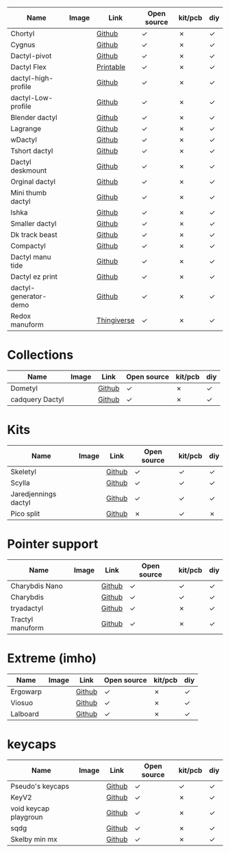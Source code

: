 | Name | Image | Link | Open source | kit/pcb | diy |
|------|-------|------|-------------|---------|--------------|
| Chortyl| ![]()|[Github](https://github.com/jdart/chortyl)| &check; | &#10007; | &check; |
| Cygnus |![]()|[Github](https://github.com/juhakaup/keyboards/tree/main/Cygnus%20v0.5)|&check; | &#10007; | &check; |
| Dactyl-pivot |![]()|[Github](https://github.com/chenfucn/dactyl-pivot)|&check; | &#10007; | &check; |
| Dactyl Flex |![]()|[Printable](https://www.printables.com/model/102789-dactyl-flex-w-threaded-tenting)|&check; | &#10007; | &check; |
| dactyl-high-profile |![]()|[Github](https://github.com/JPricey/dactyl-high-profile )|&check; | &#10007; | &check; |
| dactyl-Low-profile |![]()|[Github](https://github.com/omurovec/dactyl-high-profile)|&check; | &#10007; | &check; |
| Blender dactyl |![]()|[Github](https://github.com/SeanGilroy/blender-dactyl-keyboard)|&check; | &#10007; | &check; |
| Lagrange |![]()|[Github](https://github.com/dpapavas/lagrange-keyboard)|&check; | &#10007; | &check; |
| wDactyl |![]()|[Github](https://github.com/wlard/keyboards/tree/main/wDactyl%20-%20large)|&check; | &#10007; | &check; |
| Tshort dactyl |![]()|[Github](https://github.com/tshort/dactyl-keyboard)|&check; | &#10007; | &check; |
| Dactyl deskmount |![]()|[Github](https://github.com/nickcoutsos/dactyl-deskmount)|&check; | &#10007; | &check; |
| Orginal dactyl |![]()|[Github](https://github.com/adereth/dactyl-keyboard)|&check; | &#10007; | &check; |
| Mini thumb dactyl |![]()|[Github](https://github.com/aleung/mini-thumb-dactyl-keyboard)|&check; | &#10007; | &check; |
| Ishka |![]()|[Github](https://github.com/BrokenFlows/Ishka)|&check; | &#10007; | &check; |
| Smaller dactyl |![]()|[Github](https://github.com/tleytek/Smaller-Dactyl)|&check; | &#10007; | &check; |
| Dk track beast |![]()|[Github](https://github.com/davekincade/dactyl-manuform-mini-keyboard/tree/dk-track-beast)|&check; | &#10007; | &check; |
| Compactyl |![]()|[Github](https://github.com/dereknheiley/compactyl)|&check; | &#10007; | &check; |
| Dactyl manu tide |![]()|[Github](https://github.com/Kravchenko32/dactyl-manu-tide)|&check; | &#10007; | &check; |
| Dactyl ez print |![]()|[Github](https://github.com/ramonimbao/dactyl-ez2print)|&check; | &#10007; | &check; |
| dactyl-generator-demo |![]()|[Github](https://github.com/yejianfengblue/dactyl-generator-demo)|&check; | &#10007; | &check; |
| Redox manuform |![]()|[Thingiverse](https://www.thingiverse.com/thing:3503380)|&check; | &#10007; | &check; |

# Collections
| Name | Image | Link | Open source | kit/pcb | diy |
|------|-------|------|-------------|---------|--------------|
| Dometyl |![]()|[Github](https://github.com/geoffder/dometyl-keyboard)|&check; | &#10007; | &check; |
| cadquery Dactyl |![]()|[Github](https://github.com/joshreve/dactyl-keyboard)|&check; | &#10007; | &check; |

# Kits
| Name | Image | Link | Open source | kit/pcb | diy |
|------|-------|------|-------------|---------|--------------|
| Skeletyl |![]()|[Github](https://github.com/Bastardkb/Skeletyl)|&check; | &check; | &check; |
| Scylla |![]()|[Github](https://github.com/Bastardkb/Scylla)|&check; | &check; | &check; |
| Jaredjennings dactyl |![]()|[Github](https://github.com/jaredjennings/dactyl-keyboard)|&check; | &check; | &check; |
| Pico split |![]()|[Github](https://github.com/akaenner/picosplit)|&#10007; | &check; | &#10007; |

# Pointer support
| Name | Image | Link | Open source | kit/pcb | diy |
|------|-------|------|-------------|---------|--------------|
| Charybdis Nano |![]()|[Github](https://github.com/Bastardkb/Charybdis/tree/main/files/3x5%20nano)|&check; | &check; | &check; |
| Charybdis |![]()|[Github](https://github.com/Bastardkb/Charybdis/tree/main/files/4x6)|&check; | &check; | &check; |
| tryadactyl |![]()|[Github](https://github.com/wolfwood/tryadactyl)|&check; | &#10007; | &check; |
| Tractyl manuform |![]()|[Github](https://github.com/noahprince22/tractyl-manuform-keyboard)|&check; | &#10007; | &check; |

# Extreme (imho)
| Name | Image | Link | Open source | kit/pcb | diy |
|------|-------|------|-------------|---------|--------------|
| Ergowarp |![]()|[Github](https://github.com/pseudoku/ErgoWarp)|&check; | &#10007; | &check; |
| Viosuo |![]()|[Github](https://github.com/Baranowski/Viosuo)|&check; | &#10007; | &check; |
| Lalboard |![]()|[Github](https://github.com/JesusFreke/lalboard)|&check; | &#10007; | &check; |


# keycaps
| Name | Image | Link | Open source | kit/pcb | diy |
|------|-------|------|-------------|---------|--------------|
| Pseudo's keycaps |![]()|[Github](https://github.com/pseudoku/PseudoMakeMeKeyCapProfiles)|&check; | &check; | &check; |
| KeyV2 |![]()|[Github](https://github.com/rsheldiii/KeyV2)|&check; | &#10007; | &check; |
| void keycap playgroun |![]()|[Github](https://github.com/riskable/keycap_playground)|&check; | &#10007; | &check; |
| sqdg |![]()|[Github](https://github.com/crides/sqdg)|&check; | &#10007; | &check; |
| Skelby min mx |![]()|[Github](https://github.com/madebyperce/shelby-min-mx-keycaps)|&check; | &#10007; | &check; |
